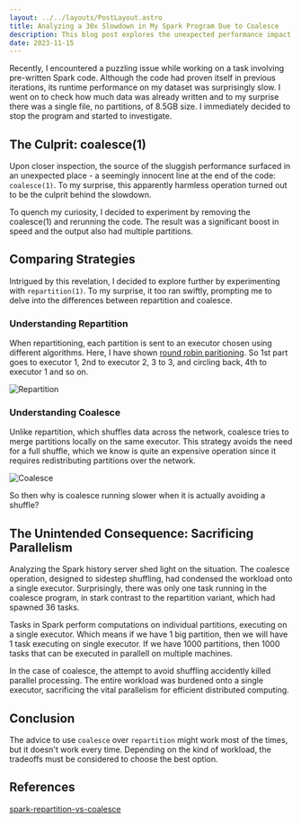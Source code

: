 ```yaml
---
layout: ../../layouts/PostLayout.astro
title: Analyzing a 30x Slowdown in My Spark Program Due to Coalesce
description: This blog post explores the unexpected performance impact of using coalesce(1) in Apache Spark in distributed computing. I discovered that while coalesce avoids costly shuffling, it unintentionally sacrifices parallelism in some cases, leading to a significant slowdown in runtime performance.
date: 2023-11-15
---
```


Recently, I encountered a puzzling issue while working on a task involving pre-written Spark code. Although the code had proven itself in previous iterations, its runtime performance on my dataset was surprisingly slow. I went on to check how much data was already written and to my surprise there was a single file, no partitions, of 8.5GB size. I immediately decided to stop the program and started to investigate.

## The Culprit: coalesce(1)

Upon closer inspection, the source of the sluggish performance surfaced in an unexpected place - a seemingly innocent line at the end of the code: `coalesce(1)`. To my surprise, this apparently harmless operation turned out to be the culprit behind the slowdown.

To quench my curiosity, I decided to experiment by removing the coalesce(1) and rerunning the code. The result was a significant boost in speed and the output also had multiple partitions.

## Comparing Strategies

Intrigued by this revelation, I decided to explore further by experimenting with `repartition(1)`. To my surprise, it too ran swiftly, prompting me to delve into the differences between repartition and coalesce.

### Understanding Repartition

When repartitioning, each partition is sent to an executor chosen using different algorithms. Here, I have shown [round robin paritioning](https://www.quora.com/What-is-round-robin-partitioning). So 1st part goes to executor 1, 2nd to executor 2, 3 to 3, and circling back, 4th to executor 1 and so on. 

![Repartition](https://user-images.githubusercontent.com/52966140/282919513-1e963eb3-bafc-4c3d-8d0b-b14e5df50a28.jpg)

### Understanding Coalesce

Unlike repartition, which shuffles data across the network, coalesce tries to merge partitions locally on the same executor. This strategy avoids the need for a full shuffle, which we know is quite an expensive operation since it requires redistributing partitions over the network. 

![Coalesce](https://user-images.githubusercontent.com/52966140/282919565-3e696c74-5df0-4916-9a9d-ade0632ab4d7.jpg)

So then why is coalesce running slower when it is actually avoiding a shuffle?

## The Unintended Consequence: Sacrificing Parallelism

Analyzing the Spark history server shed light on the situation. The coalesce operation, designed to sidestep shuffling, had condensed the workload onto a single executor. Surprisingly, there was only one task running in the coalesce program, in stark contrast to the repartition variant, which had spawned 36 tasks.

Tasks in Spark perform computations on individual partitions, executing on a single executor. Which means if we have 1 big partition, then we will have 1 task executing on single executor. If we have 1000 partitions, then 1000 tasks that can be executed in parallelI on multiple machines. 

In the case of coalesce, the attempt to avoid shuffling accidently killed parallel processing. The entire workload was burdened onto a single executor, sacrificing the vital parallelism for efficient distributed computing.

## Conclusion

The advice to use `coalesce` over `repartition` might work most of the times, but it doesn't work every time. Depending on the kind of workload, the tradeoffs must be considered to choose the best option.

## References

[spark-repartition-vs-coalesce](https://stackoverflow.com/questions/31610971/spark-repartition-vs-coalesce)